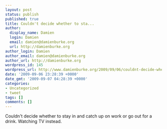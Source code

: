 ```yaml
---
layout: post
status: publish
published: true
title: Couldn't decide whether to sta...
author:
  display_name: Damien
  login: Damien
  email: damien@damienburke.org
  url: http://damienburke.org
author_login: Damien
author_email: damien@damienburke.org
author_url: http://damienburke.org
wordpress_id: 145
wordpress_url: http://www.damienburke.org/2009/09/06/couldnt-decide-whether-to-sta/
date: '2009-09-06 23:28:39 +0000'
date_gmt: '2009-09-07 04:28:39 +0000'
categories:
- Uncategorized
- tweet
tags: []
comments: []
---
```

<p>Couldn't decide whether to stay in and catch up on work or go out for a drink. Watching TV instead.</p>
